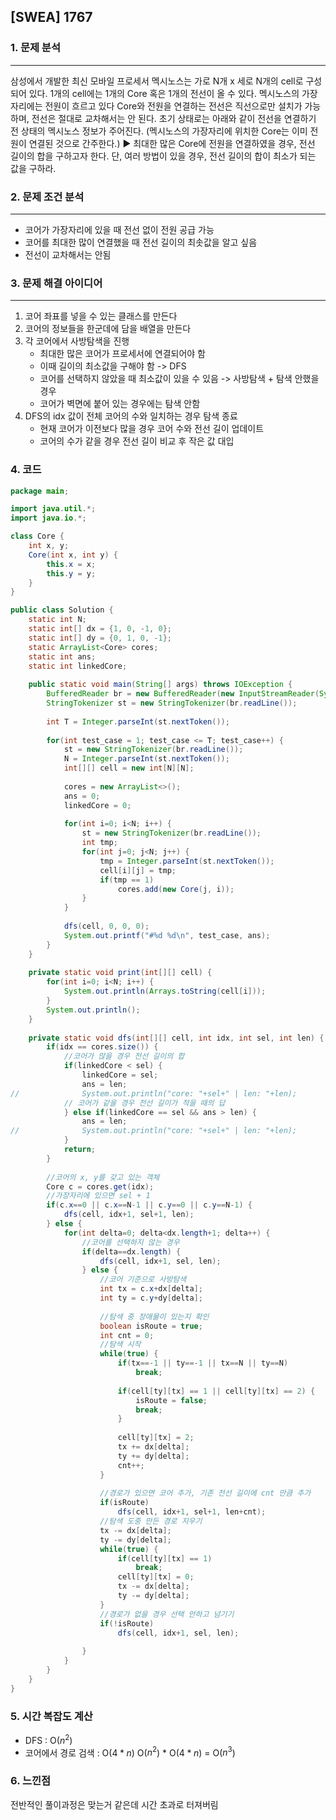 ## [SWEA] 1767

### 1. 문제 분석
---
삼성에서 개발한 최신 모바일 프로세서 멕시노스는 가로 N개 x 세로 N개의 cell로 구성되어 있다.
1개의 cell에는 1개의 Core 혹은 1개의 전선이 올 수 있다.
멕시노스의 가장 자리에는 전원이 흐르고 있다
Core와 전원을 연결하는 전선은 직선으로만 설치가 가능하며,
전선은 절대로 교차해서는 안 된다.
초기 상태로는 아래와 같이 전선을 연결하기 전 상태의 멕시노스 정보가 주어진다.
(멕시노스의 가장자리에 위치한 Core는 이미 전원이 연결된 것으로 간주한다.)
▶ 최대한 많은 Core에 전원을 연결하였을 경우, 전선 길이의 합을 구하고자 한다.
   단, 여러 방법이 있을 경우, 전선 길이의 합이 최소가 되는 값을 구하라.

### 2. 문제 조건 분석
---
- 코어가 가장자리에 있을 때 전선 없이 전원 공급 가능
- 코어를 최대한 많이 연결했을 때 전선 길이의 최솟값을 알고 싶음
- 전선이 교차해서는 안됨



### 3. 문제 해결 아이디어
---
1. 코어 좌표를 넣을 수 있는 클래스를 만든다
2. 코어의 정보들을 한군데에 담을 배열을 만든다
3. 각 코어에서 사방탐색을 진행
	- 최대한 많은 코어가 프로세서에 연결되어야 함
	- 이때 길이의 최소값을 구해야 함
		-> DFS
	- 코어를 선택하지 않았을 때 최소값이 있을 수 있음
		-> 사방탐색 + 탐색 안했을 경우
	- 코어가 벽면에 붙어 있는 경우에는 탐색 안함
4. DFS의 idx 값이 전체 코어의 수와 일치하는 경우 탐색 종료
	- 현재 코어가 이전보다 많을 경우 코어 수와 전선 길이 업데이트
	- 코어의 수가 같을 경우 전선 길이 비교 후 작은 값 대입

### 4. 코드 
```java
package main;

import java.util.*;
import java.io.*;

class Core {
	int x, y;
	Core(int x, int y) {
		this.x = x;
		this.y = y;
	}
}

public class Solution {
	static int N;
	static int[] dx = {1, 0, -1, 0};
	static int[] dy = {0, 1, 0, -1};
	static ArrayList<Core> cores;
	static int ans;
	static int linkedCore;
	
	public static void main(String[] args) throws IOException {
		BufferedReader br = new BufferedReader(new InputStreamReader(System.in));
		StringTokenizer st = new StringTokenizer(br.readLine());
		
		int T = Integer.parseInt(st.nextToken());
		
		for(int test_case = 1; test_case <= T; test_case++) {
			st = new StringTokenizer(br.readLine());
			N = Integer.parseInt(st.nextToken());
			int[][] cell = new int[N][N];
			
			cores = new ArrayList<>();
			ans = 0;
			linkedCore = 0;
			
			for(int i=0; i<N; i++) {
				st = new StringTokenizer(br.readLine());
				int tmp;
				for(int j=0; j<N; j++) {
					tmp = Integer.parseInt(st.nextToken());
					cell[i][j] = tmp;
					if(tmp == 1)
						cores.add(new Core(j, i));
				}
			}
			
			dfs(cell, 0, 0, 0);
			System.out.printf("#%d %d\n", test_case, ans);
		}
	}
	
	private static void print(int[][] cell) {
		for(int i=0; i<N; i++) {
			System.out.println(Arrays.toString(cell[i]));
		}
		System.out.println();
	}
	
	private static void dfs(int[][] cell, int idx, int sel, int len) {
		if(idx == cores.size()) {
			//코어가 많을 경우 전선 길이의 합
			if(linkedCore < sel) {
				linkedCore = sel;
				ans = len;
//				System.out.println("core: "+sel+" | len: "+len);
			// 코어가 같을 경우 전선 길이가 적을 때의 답
			} else if(linkedCore == sel && ans > len) {
				ans = len;
//				System.out.println("core: "+sel+" | len: "+len);
			}
			return;
		}
		
		//코어의 x, y를 갖고 있는 객체
		Core c = cores.get(idx);
		//가장자리에 있으면 sel + 1
		if(c.x==0 || c.x==N-1 || c.y==0 || c.y==N-1) {
			dfs(cell, idx+1, sel+1, len);
		} else {
			for(int delta=0; delta<dx.length+1; delta++) {
				//코어를 선택하지 않는 경우
				if(delta==dx.length) {
					dfs(cell, idx+1, sel, len);
				} else {
					//코어 기준으로 사방탐색
					int tx = c.x+dx[delta];
					int ty = c.y+dy[delta];
					
					//탐색 중 장애물이 있는지 확인
					boolean isRoute = true;
					int cnt = 0;
					//탐색 시작
					while(true) {
						if(tx==-1 || ty==-1 || tx==N || ty==N)
							break;
						
						if(cell[ty][tx] == 1 || cell[ty][tx] == 2) {
							isRoute = false;
							break;
						}
						
						cell[ty][tx] = 2;
						tx += dx[delta];
						ty += dy[delta];
						cnt++;
					}
					
					//경로가 있으면 코어 추가, 기존 전선 길이에 cnt 만큼 추가
					if(isRoute)
						dfs(cell, idx+1, sel+1, len+cnt);
					//탐색 도중 만든 경로 지우기
					tx -= dx[delta];
					ty -= dy[delta];
					while(true) {
						if(cell[ty][tx] == 1)
							break;
						cell[ty][tx] = 0;
						tx -= dx[delta];
						ty -= dy[delta];
					}
					//경로가 없을 경우 선택 안하고 넘기기
					if(!isRoute)
						dfs(cell, idx+1, sel, len);
					
				}
			}
		}
	}
}

```

### 5. 시간 복잡도 계산
- DFS : O($n^2$)
- 코어에서 경로 검색 : O($4*n$)
O($n^2$) * O($4*n$) = O($n^3$)

### 6. 느낀점
전반적인 풀이과정은 맞는거 같은데 시간 초과로 터져버림
